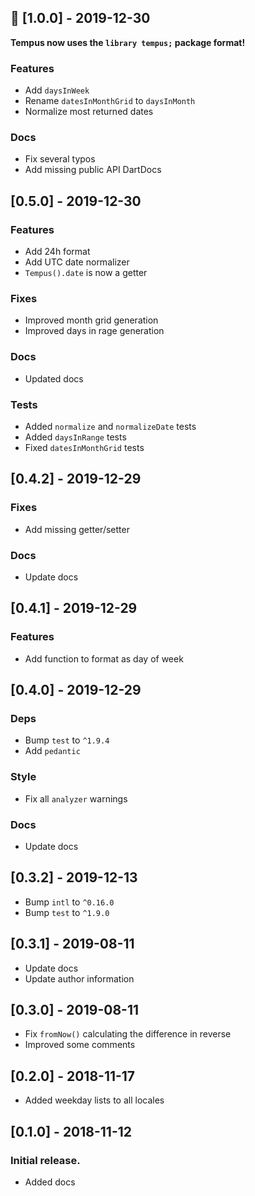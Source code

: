 ## 🎉 [1.0.0] - 2019-12-30
**Tempus now uses the `library tempus;` package format!**

### Features
* Add `daysInWeek`
* Rename `datesInMonthGrid` to `daysInMonth`
* Normalize most returned dates

### Docs
* Fix several typos
* Add missing public API DartDocs

## [0.5.0] - 2019-12-30
### Features
* Add 24h format
* Add UTC date normalizer
* `Tempus().date` is now a getter

### Fixes
* Improved month grid generation
* Improved days in rage generation

### Docs
* Updated docs

### Tests
* Added `normalize` and `normalizeDate` tests
* Added `daysInRange` tests
* Fixed `datesInMonthGrid` tests

## [0.4.2] - 2019-12-29
### Fixes
* Add missing getter/setter

### Docs
* Update docs

## [0.4.1] - 2019-12-29
### Features
* Add function to format as day of week

## [0.4.0] - 2019-12-29
### Deps
* Bump `test` to `^1.9.4`
* Add `pedantic`

### Style
* Fix all `analyzer` warnings

### Docs
* Update docs


## [0.3.2] - 2019-12-13
* Bump `intl` to `^0.16.0`
* Bump `test` to `^1.9.0`

## [0.3.1] - 2019-08-11
* Update docs
* Update author information

## [0.3.0] - 2019-08-11
* Fix `fromNow()` calculating the difference in reverse
* Improved some comments

## [0.2.0] - 2018-11-17
* Added weekday lists to all locales

## [0.1.0] - 2018-11-12
### Initial release.
* Added docs
